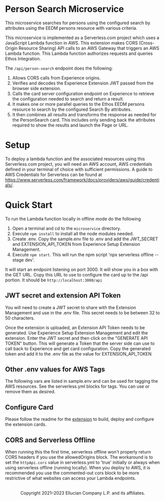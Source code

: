   # Person Search Microservice

This microservice searches for persons using the configured search by attributes using the EEDM persons resource with various criteria.

This microservice is implemented as a Serverless.com project which uses a JavaScript Lambda function in AWS. This extension makes CORS (Cross-Origin Resource Sharing) API calls to an AWS Gateway that triggers an AWS Lambda function. This Lambda function authorizes requests and queries Ethos Integration.

The ```/api/person-search``` endpoint does the following:
1. Allows CORS calls from Experience origins.
1. Verifies and decodes the Experience Extension JWT passed from the browser side extension.
1. Calls the card server configuration endpoint on Experience to retrieve the configuration needed to search and return a result.
1. It makes one or more parallel queries to the Ethos EEDM persons resource to search by the configured Search By attributes.
1. It then combines all results and transforms the response as needed for the PersonSearch card. This includes only sending back the attributes required to show the results and launch the Page or URL.

# Setup

To deploy a lambda function and the associated resources using this Serverless.com project, you will need an AWS account, AWS credentials defined in your terminal of choice with sufficient permissions. A guide to AWS Credentials for Serverless can be found at https://www.serverless.com/framework/docs/providers/aws/guide/credentials/.

# Quick Start

To run the Lambda function locally in offline mode do the following

1. Open a terminal and cd to the ```microservice``` directory.
1. Execute `npm install` to install all the node modules needed.
1. Create .env. Copy the sample.env file to .env and add the JWT_SECRET and EXTENSION_API_TOKEN from Experience Setup Extension Management.
1. Execute `npm start`. This will run the npm script 'npx serverless offline --stage dev'.

It will start an endpoint listening on port 3000. It will show you in a box with the GET URL. Copy this URL to use to configure the card up to the /api portion. It should be ```http://localhost:3000/api```

## JWT secret and extension API Token
You will need to create a JWT secret to share with the Extension Management and use in the .env file. This secret needs to be between 32 to 50 characters.

Once the extension is uploaded, an Extension API Token needs to be generated. Use Experience Setup Extension Management and edit the extension. Enter the JWT secret and then click on the "GENERATE API TOKEN" button. This will generate a Token that the server side can use to call back to Experience and get card configuration. Copy the generated token and add it to the .env file as the value for EXTENSION_API_TOKEN

## Other .env values for AWS Tags
The following vars are listed in sample.env and can be used for tagging the AWS resources. See the serverless.yml blocks for tags. You can use or remove them as desired.

## Configure Card

Please follow the readme for the [extension](../extension/README.md) to build, deploy and configure the extension cards.

## CORS and Serverless Offline

When running this the first time, serverless offline won't properly return CORS headers if you use the allowedOrigins block. The workaround is to set the ```httpApi.cors``` value in serverless.yml to 'true' initially or always when using serverless offline (running locally). When you deploy to AWS, it is recommended you use the commented-out cors block to be more restrictive of what websites can access your Lambda endpoints.

<br/>
<div style="display: flex; justify-content: center">
Copyright 2021–2023 Ellucian Company L.P. and its affiliates.
</div>

  

